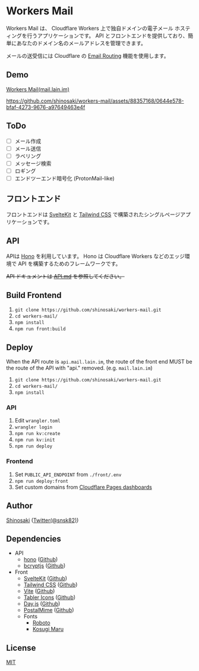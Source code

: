 # Workers Mail

Workers Mail は、 Cloudflare Workers 上で独自ドメインの電子メール ホスティングを行うアプリケーションです。 API とフロントエンドを提供しており、簡単にあなたのドメイン名のメールアドレスを管理できます。  

メールの送受信には Cloudflare の [Email Routing](https://developers.cloudflare.com/email-routing/email-workers/) 機能を使用します。

## Demo

[Workers Mail(mail.lain.im)](https://mail.lain.im/)

https://github.com/shinosaki/workers-mail/assets/88357168/0644e578-bfaf-4273-9676-a97649463e4f

## ToDo

- [ ] メール作成
- [ ] メール送信
- [ ] ラベリング
- [ ] メッセージ検索
- [ ] ロギング
- [ ] エンドツーエンド暗号化 (ProtonMail-like)

## フロントエンド

フロントエンドは [SvelteKit](https://kit.svelte.dev/) と [Tailwind CSS](https://tailwindcss.com/) で構築されたシングルページアプリケーションです。  

## API

APIは [Hono](https://hono.dev/) を利用しています。 Hono は Cloudflare Workers などのエッジ環境で API を構築するためのフレームワークです。

~~API ドキュメントは [API.md](./docs/API.md) を参照してください。~~  

<!-- ## 使い方

Workers Mail のセットアップは、以下の手順に従ってください。

1. Cloudflare にアカウントを作成し、自分のドメイン名を登録します。
2. Cloudflare Email Routing の利用を開始します。
3. Workers Mailをビルドします。 -->

## Build Frontend

1. `git clone https://github.com/shinosaki/workers-mail.git`
2. `cd workers-mail/`
3. `npm install`
4. `npm run front:build`

<!-- 1. Run `git clone https://github.com/shinosaki/workers-mail.git`
2. Go to project root and Run `npm install`
3. Login to Cloudflare with `wrangler login`
4. Edit `wrangler.toml`
   - Destination address for catch-all address require owner verification from the Cloudflare dashboard. https://developers.cloudflare.com/email-routing/setup/email-routing-addresses/#destination-addresses
5. Run `npm run kv:create`. Append `id` to `[[ kv_namespaces ]]` field in `wrangler.toml`
6. Run `npm run kv:init`
7. Run `npm run deploy`
8. Open `https://<Your Frontend Domain>/register` and create a new account
   - If you want to create an account, you will need to set the environment variable `DISABLE_REGISTRATION` to `false` from the Cloudflare Workers dashboard or `wrangler.toml` file.
9. Start using WORKERS MAIL!! -->

## Deploy

When the API route is `api.mail.lain.im`, the route of the front end MUST be the route of the API with "api." removed. (e.g. `mail.lain.im`)

1. `git clone https://github.com/shinosaki/workers-mail.git`
2. `cd workers-mail/`
3. `npm install`

### API

1. Edit `wrangler.toml`
2. `wrangler login`
3. `npm run kv:create`
4. `npm run kv:init`
5. `npm run deploy`

### Frontend

1. Set `PUBLIC_API_ENDPOINT` from `./front/.env`
2. `npm run deploy:front`
3. Set custom domains from [Cloudflare Pages dashboards](https://developers.cloudflare.com/pages/platform/custom-domains/)

## Author

[Shinosaki](https://shinosaki.com/) ([Twitter(@snsk82)](https://twitter.com/snsk82/))

## Dependencies

- API
  - [hono](https://hono.dev/) ([Github](https://github.com/honojs/hono))
  - [bcryptjs](https://www.npmjs.com/package/bcryptjs) ([Github](https://github.com/dcodeIO/bcrypt.js))
- Front
  - [SvelteKit](https://kit.svelte.dev/) ([Github](https://github.com/sveltejs/kit))
  - [Tailwind CSS](https://tailwindcss.com/) ([Github](https://github.com/tailwindlabs/tailwindcss))
  - [Vite](https://vites.dev) ([Github](https://github.com/vitejs/vite))
  - [Tabler Icons](https://tabler-icons.io/) ([Github](https://github.com/tabler/tabler-icons))
  - [Day.js](https://day.js.org/) ([Github](https://github.com/iamkun/dayjs))
  - [PostalMime](https://www.npmjs.com/package/postal-mime) ([Github](https://github.com/postalsys/postal-mime))
  - Fonts
    - [Roboto](https://fontsource.org/fonts/roboto)
    - [Kosugi Maru](https://fontsource.org/fonts/kosugi-maru)

## License

[MIT](https://raw.githubusercontent.com/shinosaki/workers-mail/main/LICENSE)